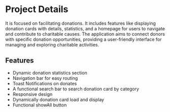 
# Project Details
It is focused on facilitating donations. It includes features like displaying donation cards with details, statistics, and a homepage for users to navigate and contribute to charitable causes. The application aims to connect donors with specific donation opportunities, providing a user-friendly interface for managing and exploring charitable activities.



## Features

- Dynamic donation statistics section
- Navigation bar for easy routing
- Toast Notifications on donates
- A functional search bar to search donation card by category 
- Responsive design
- Dynamically donation card load and display
- Functional showAll button
 

